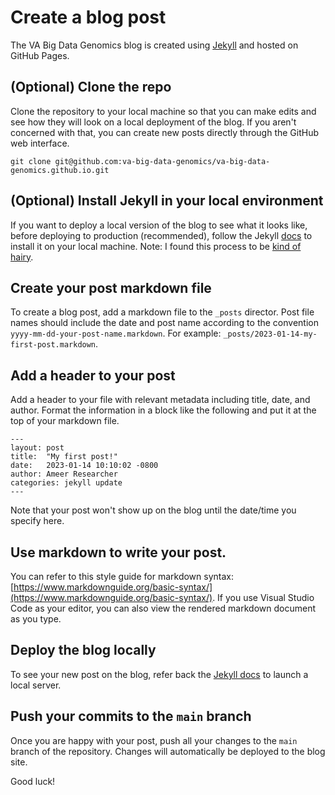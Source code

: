 # Create a blog post

The VA Big Data Genomics blog is created using [Jekyll](https://jekyllrb.com/) and hosted on GitHub Pages.

## (Optional) Clone the repo
Clone the repository to your local machine so that you can make edits and see how they will look on a local deployment of the blog. If you aren't concerned with that, you can create new posts directly through the GitHub web interface.

```
git clone git@github.com:va-big-data-genomics/va-big-data-genomics.github.io.git
```

## (Optional) Install Jekyll in your local environment
If you want to deploy a local version of the blog to see what it looks like, before deploying to production (recommended), follow the Jekyll [docs](https://jekyllrb.com/docs/) to install it on your local machine. Note: I found this process to be [kind of hairy](https://github.com/va-big-data-genomics/va-big-data-genomics.github.io/issues?q=is%3Aissue+is%3Aclosed).

## Create your post markdown file
To create a blog post, add a  markdown file to the `_posts` director. Post file names should include the date and post name according to the convention `yyyy-mm-dd-your-post-name.markdown`. For example: `_posts/2023-01-14-my-first-post.markdown`.

## Add a header to your post
Add a header to your file with relevant metadata including title, date, and author. Format the information in a block like the following and put it at the top of your markdown file.

```
---
layout: post
title:  "My first post!"
date:   2023-01-14 10:10:02 -0800
author: Ameer Researcher
categories: jekyll update
---
```

Note that your post won't show up on the blog until the date/time you specify here.

## Use markdown to write your post.

You can refer to this style guide for markdown syntax: [https://www.markdownguide.org/basic-syntax/](https://www.markdownguide.org/basic-syntax/). If you use Visual Studio Code as your editor, you can also view the rendered markdown document as you type.

## Deploy the blog locally

To see your new post on the blog, refer back the [Jekyll docs](https://jekyllrb.com/docs/) to launch a local server.

## Push your commits to the `main` branch

Once you are happy with your post, push all your changes to the `main` branch of the repository. Changes will automatically be deployed to the blog site.

Good luck!


